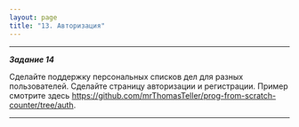 ```yaml
---
layout: page
title: "13. Авторизация"
---
```


---

_**Задание 14**_

Сделайте поддержку персональных списков дел для разных пользователей. Сделайте страницу авторизации и регистрации. Пример смотрите здесь <https://github.com/mrThomasTeller/prog-from-scratch-counter/tree/auth>.

---
